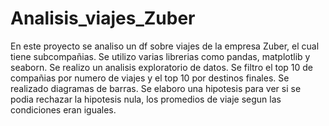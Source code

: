 # Analisis_viajes_Zuber
En este proyecto se analiso un df sobre viajes de la empresa Zuber, el cual tiene subcompañias.
Se utilizo varias librerias como pandas, matplotlib y seaborn.
Se realizo un analisis exploratorio de datos.
Se filtro el top 10 de compañias por numero de viajes y el top 10 por destinos finales.
Se realizado diagramas de barras.
Se elaboro una hipotesis para ver si se podia rechazar la hipotesis nula, los promedios de viaje segun las condiciones eran iguales.